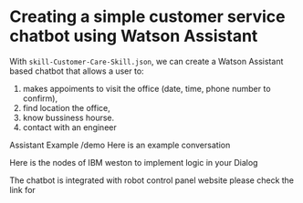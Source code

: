 # Creating a simple customer service chatbot using Watson Assistant

With `skill-Customer-Care-Skill.json`, we can create a Watson Assistant based chatbot that allows a user to:

1) makes appoiments to visit the office (date, time, phone number to confirm),
2) find location the office,
3) know bussiness hourse.
4) contact with an engineer


Assistant Example /demo
Here is an example conversation


Here is the nodes of IBM weston to implement logic in your Dialog



The chatbot is integrated with robot control panel  website
please check the link for
